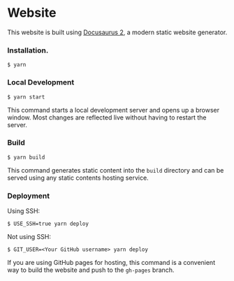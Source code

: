 # Website

This website is built using [Docusaurus 2](https://docusaurus.io/), a modern static website generator.

### Installation. 

```
$ yarn
```

### Local Development  

```
$ yarn start 
```

This command starts a local development server and opens up a browser window. Most changes are reflected live without having to restart the server.

### Build  

```
$ yarn build
```

This command generates static content into the `build` directory and can be served using any static contents hosting service.

### Deployment  

Using SSH:

```
$ USE_SSH=true yarn deploy
```

Not using SSH:

```
$ GIT_USER=<Your GitHub username> yarn deploy
```

If you are using GitHub pages for hosting, this command is a convenient way to build the website and push to the `gh-pages` branch.
